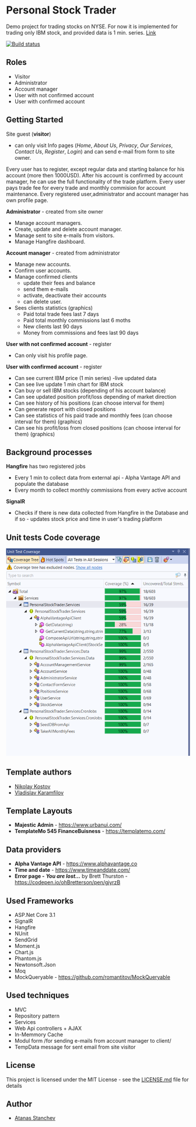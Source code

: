 # Personal Stock Trader

Demo project for trading stocks on NYSE. For now it is implemented for trading only IBM stock, and provided data is 1 min. series.
[Link](https://personalstocktrader.azurewebsites.net/)

[![Build status](https://dev.azure.com/amstanchev/PersonalStockTrader/_apis/build/status/PersonalStockTrader-Azure%20Web%20App%20for%20ASP.NET-CI)](https://dev.azure.com/amstanchev/PersonalStockTrader/_build/latest?definitionId=-1)

## Roles

* Visitor
* Administrator
* Account manager
* User with not confirmed account
* User with confirmed account

## Getting Started

Site guest (**visitor**) 
* can only visit Info pages (*Home*, *About Us*, *Privacy*, *Our Services*, *Contact Us*, *Register*, *Login*) 
		and can send e-mail from form to site owner.

Every user has to register, except regular data and starting balance for his account (more then 1000USD). After his account is confirmed by account manager, he can use the full functionality of the trade platform.
Every user pays trade fee for every trade and monthly commision for account maintenance.
Every registered user,administrator and account manager has own profile page.


**Administrator** - created from site owner
* Manage account managers.
* Create, update and delete account manager. 
* Manage sent to site e-mails from visitors. 
* Manage Hangfire dashboard.


**Account manager** - created from administrator
* Manage new accounts. 
* Confirm user accounts. 
* Manage confirmed clients
	- update their fees and balance
	- send them e-mails
	- activate, deactivate their accounts
	- can delete user.
* Sees clients statistics (graphics)
	- Paid total trade fees last 7 days 
	- Paid total monthly commissions last 6 moths
	- New clients last 90 days
	- Money from commissions and fees last 90 days
	
		
**User with not confirmed account** - register
* Can only visit his profile page.


**User with confirmed account** - register
* Can see current IBM price (1 min series) -live updated data
* Can see live update 1 min chart for IBM stock
* Can buy or sell IBM stocks (depending of his account balance)
* Can see updated position profit/loss depending of market direction
* Can see history of his positions (can choose interval for them)
* Can generate report with closed positions
* Can see statistics of his paid trade and monthly fees (can choose interval for them) (graphics)
* Can see his profit/loss from closed positions (can choose interval for them) (graphics)

## Background processes

**Hangfire** has two registered jobs
* Every 1 min to collect data from external api - Alpha Vantage API and populate the database
* Every month to collect monthly commissions from every active account

**SignalR**
* Checks if there is new data collected from Hangfire in the Database and if so - updates stock price and time in user's trading platform

## Unit tests Code coverage

![Code coverage](https://github.com/astanchev/Personal-Stock-Trader/blob/master/Code_Coverage.png)

## Template authors

- [Nikolay Kostov](https://github.com/NikolayIT)
- [Vladislav Karamfilov](https://github.com/vladislav-karamfilov)

## Template Layouts

* **Majestic Admin** - https://www.urbanui.com/
* **TemplateMo 545 FinanceBuisness** - https://templatemo.com/

## Data providers

* **Alpha Vantage API** - https://www.alphavantage.co
* **Time and date** - https://www.timeanddate.com/
* **Error page -** ***You are lost...*** by Brett Thurston - https://codepen.io/ohBretterson/pen/gjyrzB

## Used Frameworks

* ASP.Net Core 3.1
* SignalR
* Hangfire
* NUnit
* SendGrid
* Moment.js
* Chart.js
* Phantom.js
* Newtonsoft.Json
* Moq
* MockQueryable - https://github.com/romantitov/MockQueryable

## Used techniques
* MVC
* Repository pattern
* Services
* Web Api controllers + AJAX
* In-Memmory Cache
* Modul form /for sending e-mails from account manager to client/
* TempData message for sent email from site visitor

## License

This project is licensed under the MIT License - see the [LICENSE.md](LICENSE.md) file for details

## Author

- [Atanas Stanchev](https://github.com/astanchev)
